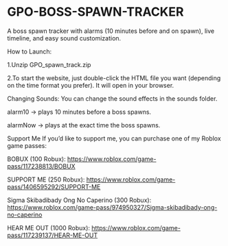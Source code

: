 # GPO-BOSS-SPAWN-TRACKER
A boss spawn tracker with alarms (10 minutes before and on spawn), live timeline, and easy sound customization.


How to Launch:

1.Unzip GPO_spawn_track.zip

2.To start the website, just double-click the HTML file you want (depending on the time format you prefer). It will open in your browser.

Changing Sounds:
You can change the sound effects in the sounds folder.

alarm10 → plays 10 minutes before a boss spawns.

alarmNow → plays at the exact time the boss spawns.

Support Me
If you’d like to support me, you can purchase one of my Roblox game passes:

BOBUX (100 Robux): https://www.roblox.com/game-pass/117238813/BOBUX

SUPPORT ME (250 Robux): https://www.roblox.com/game-pass/1406595292/SUPPORT-ME

Sigma Skibadibady Ong No Caperino (300 Robux): https://www.roblox.com/game-pass/974950327/Sigma-skibadibady-ong-no-caperino

HEAR ME OUT (1000 Robux): https://www.roblox.com/game-pass/117239137/HEAR-ME-OUT
